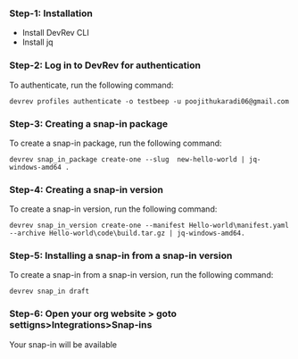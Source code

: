 ### Step-1: Installation
   - Install DevRev CLI
   - Install jq

### Step-2: Log in to DevRev for authentication
To authenticate, run the following command:

```
devrev profiles authenticate -o testbeep -u poojithukaradi06@gmail.com
```

### Step-3: Creating a snap-in package
To create a snap-in package, run the following command:
```
devrev snap_in_package create-one --slug  new-hello-world | jq-windows-amd64 .
```
    
### Step-4: Creating a snap-in version
To create a snap-in version, run the following command:

```
devrev snap_in_version create-one --manifest Hello-world\manifest.yaml --archive Hello-world\code\build.tar.gz | jq-windows-amd64.
```

### Step-5: Installing a snap-in from a snap-in version

To create a snap-in from a snap-in version, run the following command:

```
devrev snap_in draft
```

### Step-6: Open your org website > goto settigns>Integrations>Snap-ins

Your snap-in will be available
        